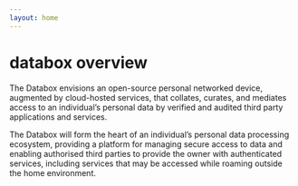 ```yaml
---
layout: home
---
```

# databox overview

The Databox envisions an open-source personal networked device, augmented by cloud-hosted services, that collates, curates, and mediates access to an individual’s personal data by verified and audited third party applications and services. 

The Databox will form the heart of an individual’s personal data processing ecosystem, providing a platform for managing secure access to data and enabling authorised third parties to provide the owner with authenticated services, including services that may be accessed while roaming outside the home environment.


